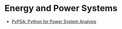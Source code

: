 # Energy and Power Systems

- [PyPSA: Python for Power System Analysis](https://pypsa.org/#projects)